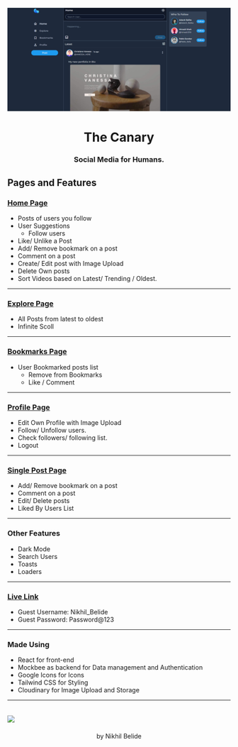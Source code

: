 <p align="center">
  <a href="https://the-canary.netlify.app/">
    <img src="https://raw.githubusercontent.com/BelideNikhil/gifstorage/master/Canary-SM/socialmedia-cover.png" alt="canary" width="900">
  </a>
</p>

<h1 align="center">The Canary</h1>
<h3 align="center">Social Media for Humans.</h3>

## Pages and Features

### [Home Page](https://the-canary.netlify.app/)

+ Posts of users you follow
+ User Suggestions
   + Follow users
+ Like/ Unlike a Post
+ Add/ Remove bookmark on a post
+ Comment on a post
+ Create/ Edit post with Image Upload
+ Delete Own posts
+ Sort Videos based on Latest/ Trending / Oldest.

---

### [Explore Page](https://the-canary.netlify.app/explore)

+ All Posts from latest to oldest
+ Infinite Scoll 

---

### [Bookmarks Page](https://the-canary.netlify.app/bookmarks)

+ User Bookmarked posts list
  + Remove from Bookmarks
  + Like / Comment

---

### [Profile Page](https://the-canary.netlify.app/profile/Nikhil_Belide)

+ Edit Own Profile with Image Upload
+ Follow/ Unfollow users.
+ Check followers/ following list.
+ Logout

---

### [Single Post Page](https://the-canary.netlify.app/post/17)

+ Add/ Remove bookmark on a post
+ Comment on a post
+  Edit/ Delete posts
+  Liked By Users List

---

### Other Features
+ Dark Mode
+ Search Users
+ Toasts
+ Loaders

---

### [Live Link](https://the-canary.netlify.app/)

   + Guest Username: Nikhil_Belide
   + Guest Password: Password@123
---

### Made Using

+ React for front-end
+ Mockbee as backend for Data management and Authentication
+ Google Icons for Icons
+ Tailwind CSS for Styling
+ Cloudinary for Image Upload and Storage

---
![](https://github.com/BelideNikhil/gifstorage/blob/master/Canary-SM/social-gif.gif)
---

<p align="center">by Nikhil Belide</p>
